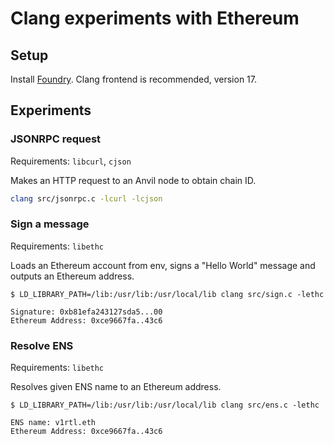 # Clang experiments with Ethereum

## Setup

Install [Foundry](https://getfoundry.sh). Clang frontend is recommended,
version 17.

## Experiments

### JSONRPC request

Requirements: `libcurl`, `cjson`

Makes an HTTP request to an Anvil node to obtain chain ID.

```sh
clang src/jsonrpc.c -lcurl -lcjson
```

### Sign a message

Requirements: `libethc`

Loads an Ethereum account from env, signs a "Hello World" message and outputs an
Ethereum address.

```
$ LD_LIBRARY_PATH=/lib:/usr/lib:/usr/local/lib clang src/sign.c -lethc

Signature: 0xb81efa243127sda5...00
Ethereum Address: 0xce9667fa..43c6
```

### Resolve ENS

Requirements: `libethc`

Resolves given ENS name to an Ethereum address.

```
$ LD_LIBRARY_PATH=/lib:/usr/lib:/usr/local/lib clang src/ens.c -lethc

ENS name: v1rtl.eth
Ethereum Address: 0xce9667fa..43c6
```
